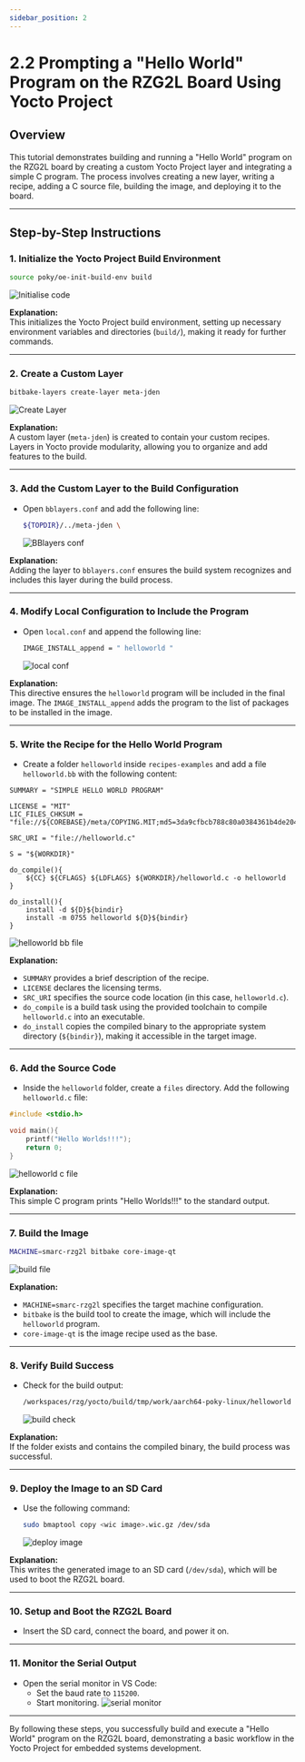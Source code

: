 ```yaml
---
sidebar_position: 2
---
```

# 2.2 Prompting a "Hello World" Program on the RZG2L Board Using Yocto Project

## Overview
This tutorial demonstrates building and running a "Hello World" program on the RZG2L board by creating a custom Yocto Project layer and integrating a simple C program. The process involves creating a new layer, writing a recipe, adding a C source file, building the image, and deploying it to the board.

---

## Step-by-Step Instructions

### 1. Initialize the Yocto Project Build Environment
```bash
source poky/oe-init-build-env build
```  
![Initialise code](./images/renesas_2.1.png)

**Explanation:**  
This initializes the Yocto Project build environment, setting up necessary environment variables and directories (`build/`), making it ready for further commands.

---

### 2. Create a Custom Layer
```bash
bitbake-layers create-layer meta-jden
```  
![Create Layer](./images/renesas_2.2.png)

**Explanation:**  
A custom layer (`meta-jden`) is created to contain your custom recipes. Layers in Yocto provide modularity, allowing you to organize and add features to the build.

---

### 3. Add the Custom Layer to the Build Configuration
- Open `bblayers.conf` and add the following line:
  ```bash
  ${TOPDIR}/../meta-jden \
  ```
  ![BBlayers conf](./images/renesas_2.3.png)

**Explanation:**  
Adding the layer to `bblayers.conf` ensures the build system recognizes and includes this layer during the build process.

---

### 4. Modify Local Configuration to Include the Program
- Open `local.conf` and append the following line:
  ```bash
  IMAGE_INSTALL_append = " helloworld "
  ```
  ![local conf](./images/renesas_2.4.png)

**Explanation:**  
This directive ensures the `helloworld` program will be included in the final image. The `IMAGE_INSTALL_append` adds the program to the list of packages to be installed in the image.

---

### 5. Write the Recipe for the Hello World Program
- Create a folder `helloworld` inside `recipes-examples` and add a file `helloworld.bb` with the following content:
```plaintext
SUMMARY = "SIMPLE HELLO WORLD PROGRAM"

LICENSE = "MIT"
LIC_FILES_CHKSUM = "file://${COREBASE}/meta/COPYING.MIT;md5=3da9cfbcb788c80a0384361b4de20420"

SRC_URI = "file://helloworld.c"

S = "${WORKDIR}"

do_compile(){
    ${CC} ${CFLAGS} ${LDFLAGS} ${WORKDIR}/helloworld.c -o helloworld
}

do_install(){
    install -d ${D}${bindir}
    install -m 0755 helloworld ${D}${bindir}
}
```

 ![helloworld bb file](./images/renesas_2.5.png)

**Explanation:**  
- `SUMMARY` provides a brief description of the recipe.  
- `LICENSE` declares the licensing terms.  
- `SRC_URI` specifies the source code location (in this case, `helloworld.c`).  
- `do_compile` is a build task using the provided toolchain to compile `helloworld.c` into an executable.  
- `do_install` copies the compiled binary to the appropriate system directory (`${bindir}`), making it accessible in the target image.

---

### 6. Add the Source Code
- Inside the `helloworld` folder, create a `files` directory. Add the following `helloworld.c` file:
```c
#include <stdio.h>

void main(){
    printf("Hello Worlds!!!");
    return 0;
}
```
 ![helloworld c file](./images/renesas_2.6.png)

**Explanation:**  
This simple C program prints "Hello Worlds!!!" to the standard output.

---

### 7. Build the Image
```bash
MACHINE=smarc-rzg2l bitbake core-image-qt
```  
![build file](./images/renesas_2.7.png)

**Explanation:**  
- `MACHINE=smarc-rzg2l` specifies the target machine configuration.  
- `bitbake` is the build tool to create the image, which will include the `helloworld` program.  
- `core-image-qt` is the image recipe used as the base.

---

### 8. Verify Build Success
- Check for the build output:
  ```bash
  /workspaces/rzg/yocto/build/tmp/work/aarch64-poky-linux/helloworld
  ```
  ![build check](./images/renesas_2.8.png)

**Explanation:**  
If the folder exists and contains the compiled binary, the build process was successful.

---

### 9. Deploy the Image to an SD Card
- Use the following command:
  ```bash
  sudo bmaptool copy <wic image>.wic.gz /dev/sda
  ```
  ![deploy image](./images/renesas_2.9.png)

**Explanation:**  
This writes the generated image to an SD card (`/dev/sda`), which will be used to boot the RZG2L board.

---

### 10. Setup and Boot the RZG2L Board
- Insert the SD card, connect the board, and power it on.

---

### 11. Monitor the Serial Output
- Open the serial monitor in VS Code:
  - Set the baud rate to `115200`.
  - Start monitoring.
 ![serial monitor](./images/renesas_2.10.png)
 
---

By following these steps, you successfully build and execute a "Hello World" program on the RZG2L board, demonstrating a basic workflow in the Yocto Project for embedded systems development.
